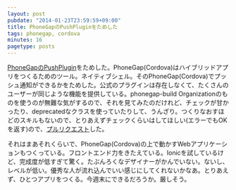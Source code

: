 ```yaml
---
layout: post
pubdate: "2014-01-23T23:59:59+09:00"
title: PhoneGapのPushPluginをためした
tags: phonegap, cordova
minutes: 16
pagetype: posts
---
```

[PhoneGapのPushPlugin][phonegap-build/PushPlugin]をためした。PhoneGap(Cordova)はハイブリッドアプリをつくるためのツール。ネイティブシェル。そのPhoneGap(Cordova)でプッシュ通知ができるかをためした。公式のプラグインは存在しなくて、たくさんのユーザーが同じような機能を提供している。phonegap-build Organizationのものを使うのが無難な気がするので、それを見てみたのだけれど、チェックが甘かったり、deprecatedなクラスを使っていたりして、うんざり。つくりなおすほどのスキルもないので、とりあえずチェックくらいはしてほしい(エラーでもOKを返す)ので、[プルリクエスト](https://github.com/phonegap-build/PushPlugin/pull/160)した。

それはまあそれくらいで、PhoneGap(Cordova)の上で動かすWebアプリケーションもつくっている。フロントエンド力をきたえている。Ionicを試しているけど、完成度が低すぎて驚く。たぶんろくなデザイナーがかんでいない。ないし、レベルが低い。優秀な人が流れ込んでいい感じにしてくれないかなあ。とりあえず、ひとつアプリをつくる。今週末にできるだろうか。厳しそう。

[phonegap-build/PushPlugin]: https://github.com/phonegap-build/PushPlugin
